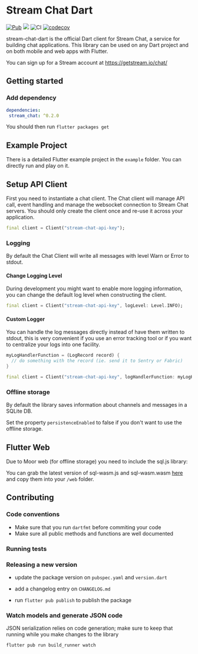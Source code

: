 # Stream Chat Dart 
[![Pub](https://img.shields.io/pub/v/stream_chat.svg)](https://pub.dartlang.org/packages/stream_chat)
![](https://img.shields.io/badge/platform-flutter%20%7C%20flutter%20web-ff69b4.svg?style=flat-square)
![CI](https://github.com/GetStream/stream-chat-dart/workflows/CI/badge.svg?branch=master)
[![codecov](https://codecov.io/gh/GetStream/stream-chat-dart/branch/master/graph/badge.svg)](https://codecov.io/gh/GetStream/stream-chat-dart)

stream-chat-dart is the official Dart client for Stream Chat, a service for building chat applications. This library can be used on any Dart project and on both mobile and web apps with Flutter.

You can sign up for a Stream account at https://getstream.io/chat/

## Getting started

### Add dependency

```yaml
dependencies:
 stream_chat: ^0.2.0
```

You should then run `flutter packages get`

## Example Project

There is a detailed Flutter example project in the `example` folder. You can directly run and play on it. 

## Setup API Client

First you need to instantiate a chat client. The Chat client will manage API call, event handling and manage the websocket connection to Stream Chat servers. You should only create the client once and re-use it across your application.

```dart
final client = Client("stream-chat-api-key");
```

### Logging

By default the Chat Client will write all messages with level Warn or Error to stdout.

#### Change Logging Level

During development you might want to enable more logging information, you can change the default log level when constructing the client.

```dart 
final client = Client("stream-chat-api-key", logLevel: Level.INFO);
```

#### Custom Logger

You can handle the log messages directly instead of have them written to stdout, this is very convenient if you use an error tracking tool or if you want to centralize your logs into one facility.

```dart
myLogHandlerFunction = (LogRecord record) {
  // do something with the record (ie. send it to Sentry or Fabric)
}

final client = Client("stream-chat-api-key", logHandlerFunction: myLogHandlerFunction);
```

### Offline storage 

By default the library saves information about channels and messages in a SQLite DB.

Set the property `persistenceEnabled` to false if you don't want to use the offline storage.

## Flutter Web

Due to Moor web (for offline storage) you need to include the sql.js library:

<!doctype html>
<html lang="en">
<head>
    <meta charset="UTF-8">
    <script defer src="sql-wasm.js"></script>
    <script defer src="main.dart.js" type="application/javascript"></script>
</head>
<body></body>
</html>

You can grab the latest version of sql-wasm.js and sql-wasm.wasm [here](https://github.com/sql-js/sql.js/releases) and copy them into your `/web` folder.

## Contributing

### Code conventions

- Make sure that you run `dartfmt` before commiting your code
- Make sure all public methods and functions are well documented

### Running tests 

### Releasing a new version

- update the package version on `pubspec.yaml` and `version.dart`

- add a changelog entry on `CHANGELOG.md`

- run `flutter pub publish` to publish the package

### Watch models and generate JSON code

JSON serialization relies on code generation; make sure to keep that running while you make changes to the library

```bash
flutter pub run build_runner watch
```
